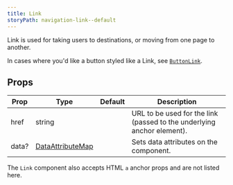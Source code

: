 ```yaml
---
title: Link
storyPath: navigation-link--default
---
```


Link is used for taking users to destinations, or moving from one page to
another.

In cases where you'd like a button styled like a Link, see
[`ButtonLink`](/package/button#buttonlink).

## Props

| Prop  | Type                                   | Default | Description                                                            |
| ----- | -------------------------------------- | ------- | ---------------------------------------------------------------------- |
| href  | string                                 |         | URL to be used for the link (passed to the underlying anchor element). |
| data? | [DataAttributeMap][data-attribute-map] |         | Sets data attributes on the component.                                 |

[data-attribute-map]:
  https://github.com/brighte-labs/spark-web/blob/e7f6f4285b4cfd876312cc89fbdd094039aa239a/packages/utils/src/internal/buildDataAttributes.ts#L1

The `Link` component also accepts HTML `a` anchor props and are not listed here.
